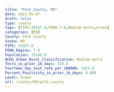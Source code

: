 ```yaml
---
title: "Polk County, MO"
date: 2021-05-07
draft: false
type: county
tags: [FIPS:29167.0,FEMA:7.0,Medium metro,Green]
categories: [MO]
County: Polk County
State: MO
FIPS: 29167.0
FEMA_Region: 7.0
Population: 32149.0
NCHS_Urban_Rural_Classification: Medium metro
Tests_in_prior_14_days: 329.0
Fourteen_day_test_rate_per_100000: 1023.0
Percent_Positivity_in_prior_14_days: 0.009
Level: Green
url: /states/MO/polk-county
---
```



